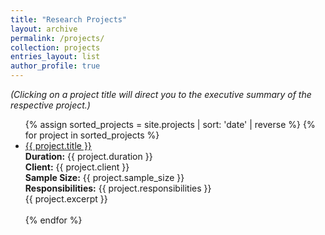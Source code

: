 ```yaml
---
title: "Research Projects"
layout: archive
permalink: /projects/
collection: projects
entries_layout: list
author_profile: true
---
```


*(Clicking on a project title will direct you to the executive summary of the respective project.)*

<ul>
{% assign sorted_projects = site.projects | sort: 'date' | reverse %}
{% for project in sorted_projects %}
  <li>
    <a href="{{ project.url }}">{{ project.title }}</a>  
    <br><strong>Duration:</strong> {{ project.duration }}  
    <br><strong>Client:</strong> {{ project.client }}  
    <br><strong>Sample Size:</strong> {{ project.sample_size }}  
    <br><strong>Responsibilities:</strong> {{ project.responsibilities }}  
    <br>{{ project.excerpt }}
  </li>
  <br>
{% endfor %}
</ul>

